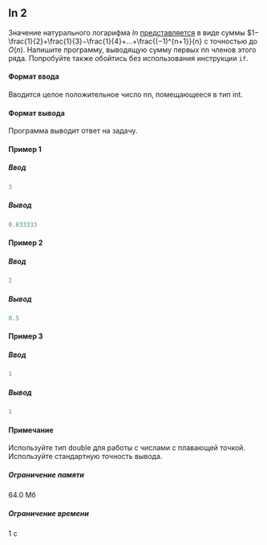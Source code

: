 ## ln 2 ##

Значение натурального логарифма $ln$ [представляется](https://en.wikipedia.org/wiki/Natural_logarithm_of_2) в виде суммы $1−\frac{1}{2}+\frac{1}{3}−\frac{1}{4}+...+\frac{(−1)^{n+1}}{n} с точностью до $O(n)$. Напишите программу, выводящую сумму первых nn членов этого ряда. Попробуйте также обойтись без использования инструкции ```if```.
#### Формат ввода ####
Вводится целое положительное число nn, помещающееся в тип int.
#### Формат вывода ####
Программа выводит ответ на задачу.
#### Пример 1 ####
##### Ввод #####
```cpp
3
```
##### Вывод #####
```cpp
0.833333
```
#### Пример 2 ####
##### Ввод ##### 
```cpp
2
```
##### Вывод #####
```cpp
0.5
```
#### Пример 3 ####
##### Ввод #####
```cpp
1
```
##### Вывод #####
```cpp
1
```
#### Примечание ####
Используйте тип double для работы с числами с плавающей точкой. Используйте стандартную точность вывода.
##### Ограничение памяти ####
64.0 Мб
##### Ограничение времени ####
1 с
